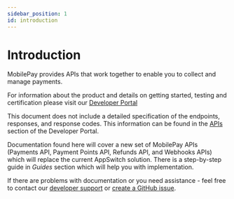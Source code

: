 ```yaml
---
sidebar_position: 1
id: introduction
---
```


# Introduction

MobilePay provides APIs that work together to enable you to collect and manage payments.

For information about the product and details on getting started, testing and certification please visit our [Developer Portal](https://developer.mobilepay.dk/products/)

This document does not include a detailed specification of the endpoints, responses, and response codes. This information can be found in the [APIs](https://developer.mobilepay.dk/product/) section of the Developer Portal.

Documentation found here will cover a new set of MobilePay APIs (Payments API, Payment Points API, Refunds API, and Webhooks APIs) which will replace the current AppSwitch solution. There is a step-by-step guide in _Guides_ section which will help you with implementation.

If there are problems with documentation or you need assistance - feel free to contact our [developer support](mailto:developer@mobilepay.dk) or [create a GitHub issue](https://github.com/justasrutkauskas/MobilePay.Merchant.Payments.Documentation/issues).
